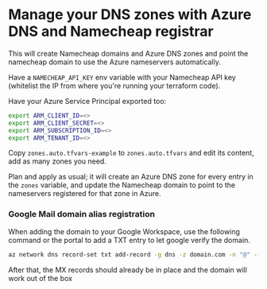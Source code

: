 # Manage your DNS zones with Azure DNS and Namecheap registrar

This will create Namecheap domains and Azure DNS zones and point the namecheap domain to use the Azure nameservers automatically. 

Have a `NAMECHEAP_API_KEY` env variable with your Namecheap API key (whitelist the IP from where you're running your terraform code).

Have your Azure Service Principal exported too:

```bash
export ARM_CLIENT_ID=<>
export ARM_CLIENT_SECRET=<>
export ARM_SUBSCRIPTION_ID=<>
export ARM_TENANT_ID=<>
```

Copy `zones.auto.tfvars-example` to `zones.auto.tfvars` and edit its content, add as many zones you need. 

Plan and apply as usual; it will create an Azure DNS zone for every entry in the `zones` variable, and update the Namecheap domain to point to the nameservers registered for that zone in Azure.

### Google Mail domain alias registration

When adding the domain to your Google Workspace, use the following command or the portal to add a TXT entry to let google verify the domain. 

```bash
az network dns record-set txt add-record -g dns -z domain.com -n "@" --value "txt_verification_from_google"

```

After that, the MX records should already be in place and the domain will work out of the box